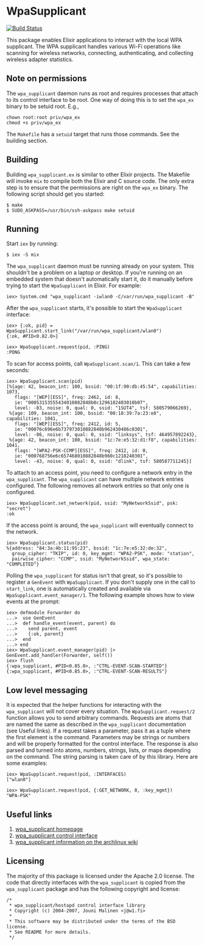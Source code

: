 # WpaSupplicant

[![Build Status](https://travis-ci.org/fhunleth/wpa_supplicant.ex.svg)](https://travis-ci.org/fhunleth/wpa_supplicant.ex)

This package enables Elixir applications to interact with the local WPA
supplicant. The WPA supplicant handles various Wi-Fi operations like scanning
for wireless networks, connecting, authenticating, and collecting wireless
adapter statistics.

## Note on permissions

The `wpa_supplicant` daemon runs as root and requires processes that attach to
its control interface to be root. One way of doing this is to set the `wpa_ex`
binary to be setuid root. E.g.,

    chown root:root priv/wpa_ex
    chmod +s priv/wpa_ex

The `Makefile` has a `setuid` target that runs those commands. See the building
section.

## Building

Building `wpa_supplicant.ex` is similar to other Elixir projects. The Makefile
will invoke `mix` to compile both the Elixir and C source code. The only extra
step is to ensure that the permissions are right on the `wpa_ex` binary. The
following script should get you started:

    $ make
    $ SUDO_ASKPASS=/usr/bin/ssh-askpass make setuid

## Running

Start `iex` by running:

    $ iex -S mix

The `wpa_supplicant` daemon must be running already on your system. This shouldn't
be a problem on a laptop or desktop. If you're running on an embedded system
that doesn't automatically start it, do it manually before trying to start the
`WpaSupplicant` in Elixir. For example:

    iex> System.cmd "wpa_supplicant -iwlan0 -C/var/run/wpa_supplicant -B"

After the `wpa_supplicant` starts, it's possible to start the
`WpaSupplicant` interface:

    iex> {:ok, pid} = WpaSupplicant.start_link("/var/run/wpa_supplicant/wlan0")
    {:ok, #PID<0.82.0>}

    iex> WpaSupplicant.request(pid, :PING)
    :PONG

To scan for access points, call `WpaSupplicant.scan/1`. This can take a few
seconds:

    iex> WpaSupplicant.scan(pid)
    [%{age: 42, beacon_int: 100, bssid: "00:1f:90:db:45:54", capabilities: 1073,
       flags: "[WEP][ESS]", freq: 2462, id: 8,
       ie: "00053153555434010882848b0c1296182403010b07",
       level: -83, noise: 0, qual: 0, ssid: "1SUT4", tsf: 580579066269},
     %{age: 109, beacon_int: 100, bssid: "00:18:39:7a:23:e8", capabilities: 1041,
       flags: "[WEP][ESS]", freq: 2412, id: 5,
       ie: "00076c696e6b737973010882848b962430486c0301",
       level: -86, noise: 0, qual: 0, ssid: "linksys", tsf: 464957892243},
     %{age: 42, beacon_int: 100, bssid: "1c:7e:e5:32:d1:f8", capabilities: 1041,
       flags: "[WPA2-PSK-CCMP][ESS]", freq: 2412, id: 0,
       ie: "000768756e6c657468010882848b960c1218240301",
       level: -43, noise: 0, qual: 0, ssid: "dlink", tsf: 580587711245}]

To attach to an access point, you need to configure a network entry in the
`wpa_supplicant`. The `wpa_supplicant` can have multiple network entries
configured. The following removes all network entries so that only one is
configured.

    iex> WpaSupplicant.set_network(pid, ssid: "MyNetworkSsid", psk: "secret")
    :ok


If the access point is around, the `wpa_supplicant` will eventually connect to
the network.

    iex> WpaSupplicant.status(pid)
    %{address: "84:3a:4b:11:95:23", bssid: "1c:7e:e5:32:de:32",
      group_cipher: "TKIP", id: 0, key_mgmt: "WPA2-PSK", mode: "station",
      pairwise_cipher: "CCMP", ssid: "MyNetworkSsid", wpa_state: "COMPLETED"}

Polling the `wpa_supplicant` for status isn't that great, so it's possible to
register a `GenEvent` with `WpaSupplicant`. If you don't supply one in the call
to `start_link`, one is automatically created and available via `WpaSupplicant.event_manager/1`. The
following example shows how to view events at the prompt:

    iex> defmodule Forwarder do
    ...>  use GenEvent
    ...>  def handle_event(event, parent) do
    ...>    send parent, event
    ...>    {:ok, parent}
    ...>  end
    ...> end
    iex> WpaSupplicant.event_manager(pid) |> GenEvent.add_handler(Forwarder, self())
    iex> flush
    {:wpa_supplicant, #PID<0.85.0>, :"CTRL-EVENT-SCAN-STARTED"}
    {:wpa_supplicant, #PID<0.85.0>, :"CTRL-EVENT-SCAN-RESULTS"}

## Low level messaging

It is expected that the helper functions for interacting with the `wpa_supplicant`
will not cover every situation. The `WpaSupplicant.request/2` function allows
you to send arbitrary commands. Requests are atoms that are named the same as
described in the `wpa_supplicant` documentation (see Useful links). If a request
takes a parameter, pass it as a tuple where the first element is the command.
Parameters may be strings or numbers and will be properly formatted for the
control interface. The response is also parsed and turned into atoms, numbers,
strings, lists, or maps depending on the command. The string parsing is taken
care of by this library. Here are some examples:

    iex> WpaSupplicant.request(pid, :INTERFACES)
    ["wlan0"]

    iex> WpaSupplicant.request(pid, {:GET_NETWORK, 0, :key_mgmt})
    "WPA-PSK"

## Useful links

  1. [wpa_supplicant homepage](http://w1.fi/wpa_supplicant/)
  2. [wpa_supplicant control
     interface](http://w1.fi/wpa_supplicant/devel/ctrl_iface_page.html)
  3. [wpa_supplicant information on the archlinux
     wiki](https://wiki.archlinux.org/index.php/Wpa_supplicant)

## Licensing

The majority of this package is licensed under the Apache 2.0 license. The code
that directly interfaces with the `wpa_supplicant` is copied from the
`wpa_supplicant` package and has the following copyright and license:

```
/*
 * wpa_supplicant/hostapd control interface library
 * Copyright (c) 2004-2007, Jouni Malinen <j@w1.fi>
 *
 * This software may be distributed under the terms of the BSD license.
 * See README for more details.
 */
```

